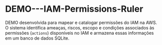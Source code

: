 # DEMO---IAM-Permissions-Ruler
DEMO desenvolvida para mapear e catalogar permissões do IAM na AWS. O sistema identifica ameaças, riscos, escopo e condições associados às permissões (`actions`) disponíveis no IAM e armazena essas informações em um banco de dados SQLite.
